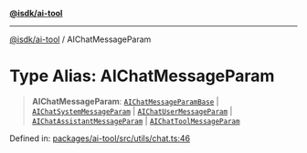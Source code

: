 [**@isdk/ai-tool**](../README.md)

***

[@isdk/ai-tool](../globals.md) / AIChatMessageParam

# Type Alias: AIChatMessageParam

> **AIChatMessageParam**: [`AIChatMessageParamBase`](../interfaces/AIChatMessageParamBase.md) \| [`AIChatSystemMessageParam`](../interfaces/AIChatSystemMessageParam.md) \| [`AIChatUserMessageParam`](../interfaces/AIChatUserMessageParam.md) \| [`AIChatAssistantMessageParam`](../interfaces/AIChatAssistantMessageParam.md) \| [`AIChatToolMessageParam`](../interfaces/AIChatToolMessageParam.md)

Defined in: [packages/ai-tool/src/utils/chat.ts:46](https://github.com/isdk/ai-tool.js/blob/79d5773fa454dc7789b1291b1ebd73e4c1b93154/src/utils/chat.ts#L46)

